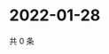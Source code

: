 # 2022-01-28

共 0 条

<!-- BEGIN WEIBO -->
<!-- 最后更新时间 Fri Jan 28 2022 08:31:28 GMT+0800 (China Standard Time) -->

<!-- END WEIBO -->
